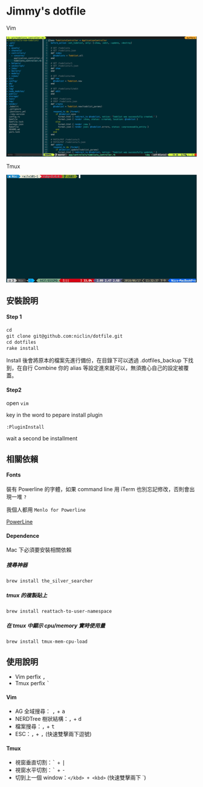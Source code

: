 # Jimmy's dotfile

Vim

![](images/vim_demo.jpg)

Tmux

![](images/tmux_demo.jpg)

## 安裝說明

#### Step 1
```
cd
git clone git@github.com:niclin/dotfile.git
cd dotfiles
rake install
```

Install 後會將原本的檔案先進行備份，在目錄下可以透過 .dotfiles_backup 下找到，在自行 Combine 你的 alias 等設定進來就可以，無須擔心自己的設定被覆蓋。

#### Step2

open `vim`

key in the word to pepare install plugin

`:PluginInstall`

wait a second be installment

## 相關依賴

#### Fonts

裝有 Powerline 的字體，如果 command line 用 iTerm 也別忘記修改，否則會出現一堆 `?`

我個人都用 `Menlo for Powerline`

[PowerLine](https://github.com/supermarin/powerline-fonts)

#### Dependence

Mac 下必須要安裝相關依賴

##### 搜尋神器
`brew install the_silver_searcher`

##### tmux 的複製貼上
`brew install reattach-to-user-namespace`

##### 在 tmux 中顯示 cpu/memory 實時使用量
`brew install tmux-mem-cpu-load`

## 使用說明

- Vim perfix <kbd>,</kbd>
- Tmux perfix <kbd>`</kbd>

#### Vim

- AG 全域搜尋： <kbd>,</kbd> + <kbd>a</kbd>
- NERDTree 樹狀結構：<kbd>,</kbd> + <kbd>d</kbd>
- 檔案搜尋：<kbd>,</kbd> + <kbd>t</kbd>
- ESC：<kbd>,</kbd> + <kbd>,</kbd> (快速雙擊兩下逗號)


#### Tmux

- 視窗垂直切割：<kbd>`</kbd> + <kbd>|</kbd>
- 視窗水平切割：<kbd>`</kbd> + <kbd>-</kbd>
- 切到上一個 window：<kbd>`</kbd> + <kbd>`</kbd> (快速雙擊兩下 `)

